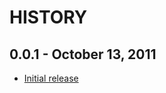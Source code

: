 HISTORY
=======

0.0.1 - October 13, 2011
-------------------------
* [Initial release](http://github.com/fishman/peerindex/commit/...)

